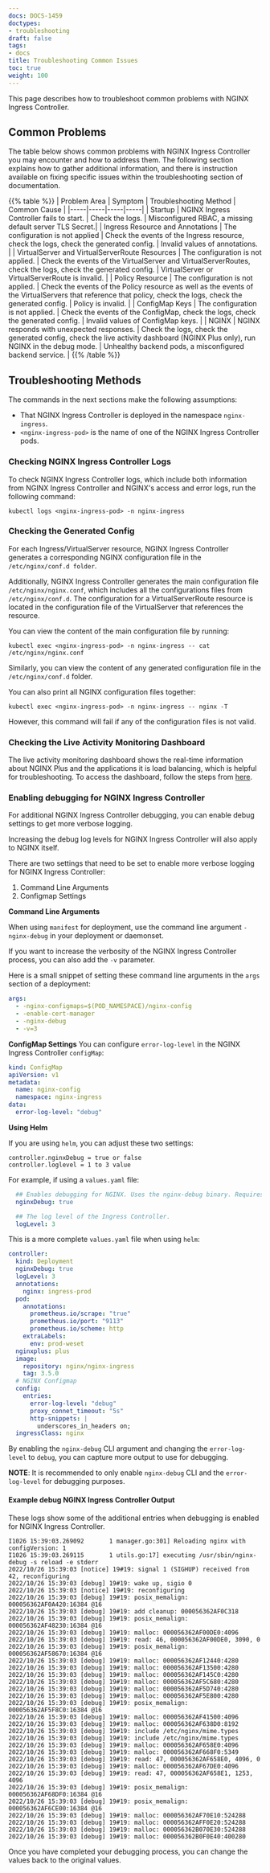 ```yaml
---
docs: DOCS-1459
doctypes:
- troubleshooting
draft: false
tags:
- docs
title: Troubleshooting Common Issues
toc: true
weight: 100
---
```


This page describes how to troubleshoot common problems with NGINX Ingress Controller.

## Common Problems

The table below shows common problems with NGINX Ingress Controller you may encounter and how to address them. The following section explains how to gather additional information, and there is instruction available on fixing specific issues within the troubleshooting section of documentation.

{{% table %}}
| Problem Area | Symptom | Troubleshooting Method | Common Cause |
|-----|-----|-----|-----|
| Startup | NGINX Ingress Controller fails to start. | Check the logs. | Misconfigured RBAC, a missing default server TLS Secret.|
| Ingress Resource and Annotations | The configuration is not applied | Check the events of the Ingress resource, check the logs, check the generated config. | Invalid values of annotations. |
| VirtualServer and VirtualServerRoute Resources | The configuration is not applied. | Check the events of the VirtualServer and VirtualServerRoutes, check the logs, check the generated config. | VirtualServer or VirtualServerRoute is invalid. |
| Policy Resource | The configuration is not applied. | Check the events of the Policy resource as well as the events of the VirtualServers that reference that policy, check the logs, check the generated config. | Policy is invalid. |
| ConfigMap Keys | The configuration is not applied. | Check the events of the ConfigMap, check the logs, check the generated config.  | Invalid values of ConfigMap keys. |
| NGINX | NGINX responds with unexpected responses. | Check the logs, check the generated config, check the live activity dashboard (NGINX Plus only), run NGINX in the debug mode. | Unhealthy backend pods, a misconfigured backend service. |
{{% /table %}}

## Troubleshooting Methods

The commands in the next sections make the following assumptions:

- That NGINX Ingress Controller is deployed in the namespace `nginx-ingress`.
- `<nginx-ingress-pod>` is the name of one of the NGINX Ingress Controller pods.

### Checking NGINX Ingress Controller Logs

To check NGINX Ingress Controller logs, which include both information from NGINX Ingress Controller and NGINX's access and error logs, run the following command:

```shell
kubectl logs <nginx-ingress-pod> -n nginx-ingress
```

### Checking the Generated Config

For each Ingress/VirtualServer resource, NGINX Ingress Controller generates a corresponding NGINX configuration file in the `/etc/nginx/conf.d folder`.

 Additionally, NGINX Ingress Controller generates the main configuration file `/etc/nginx/nginx.conf`, which includes all the configurations files from `/etc/nginx/conf.d`. The configuration for a VirtualServerRoute resource is located in the configuration file of the VirtualServer that references the resource.

You can view the content of the main configuration file by running:

```shell
kubectl exec <nginx-ingress-pod> -n nginx-ingress -- cat /etc/nginx/nginx.conf
```

Similarly, you can view the content of any generated configuration file in the `/etc/nginx/conf.d` folder.

You can also print all NGINX configuration files together:

```shell
kubectl exec <nginx-ingress-pod> -n nginx-ingress -- nginx -T
```

However, this command will fail if any of the configuration files is not valid.

### Checking the Live Activity Monitoring Dashboard

The live activity monitoring dashboard shows the real-time information about NGINX Plus and the applications it is load balancing, which is helpful for troubleshooting. To access the dashboard, follow the steps from [here](/nginx-ingress-controller/logging-and-monitoring/status-page).

### Enabling debugging for NGINX Ingress Controller

For additional NGINX Ingress Controller debugging, you can enable debug settings to get more verbose logging.

Increasing the debug log levels for NGINX Ingress Controller will also apply to NGINX itself.

There are two settings that need to be set to enable more verbose logging for NGINX Ingress Controller:

1. Command Line Arguments
2. Configmap Settings

**Command Line Arguments**

When using `manifest` for deployment, use the command line argument `-nginx-debug` in your deployment or daemonset.

If you want to increase the verbosity of the NGINX Ingress Controller process, you can also add the `-v` parameter.

Here is a small snippet of setting these command line arguments in the `args` section of a deployment:

```yaml
args:
  - -nginx-configmaps=$(POD_NAMESPACE)/nginx-config
  - -enable-cert-manager
  - -nginx-debug
  - -v=3
```

**ConfigMap Settings**
You can configure `error-log-level` in the NGINX Ingress Controller `configMap`:

```yaml
kind: ConfigMap
apiVersion: v1
metadata:
  name: nginx-config
  namespace: nginx-ingress
data:
  error-log-level: "debug"
 ```

**Using Helm**

If you are using `helm`, you can adjust these two settings:

```
controller.nginxDebug = true or false
controller.loglevel = 1 to 3 value
```

For example, if using a `values.yaml` file:

```yaml
  ## Enables debugging for NGINX. Uses the nginx-debug binary. Requires error-log-level: debug in ConfigMap via `controller.config.entries`.
  nginxDebug: true

  ## The log level of the Ingress Controller.
  logLevel: 3
```

This is a more complete `values.yaml` file when using `helm`:

```yaml
controller:
  kind: Deployment
  nginxDebug: true
  logLevel: 3
  annotations:
    nginx: ingress-prod
  pod:
    annotations:
      prometheus.io/scrape: "true"
      prometheus.io/port: "9113"
      prometheus.io/scheme: http
    extraLabels:
      env: prod-weset
  nginxplus: plus
  image:
    repository: nginx/nginx-ingress
    tag: 3.5.0
  # NGINX Configmap
  config:
    entries:
      error-log-level: "debug"
      proxy_connet_timeout: "5s"
      http-snippets: |
        underscores_in_headers on;
  ingressClass: nginx
```

By enabling the `nginx-debug` CLI argument and changing the `error-log-level` to `debug`, you can capture more output to use for debugging.

**NOTE**: It is recommended to only enable `nginx-debug` CLI and the `error-log-level` for debugging purposes.

#### Example debug NGINX Ingress Controller Output

These logs show some of the additional entries when debugging is enabled for NGINX Ingress Controller.

```shell
I1026 15:39:03.269092       1 manager.go:301] Reloading nginx with configVersion: 1
I1026 15:39:03.269115       1 utils.go:17] executing /usr/sbin/nginx-debug -s reload -e stderr
2022/10/26 15:39:03 [notice] 19#19: signal 1 (SIGHUP) received from 42, reconfiguring
2022/10/26 15:39:03 [debug] 19#19: wake up, sigio 0
2022/10/26 15:39:03 [notice] 19#19: reconfiguring
2022/10/26 15:39:03 [debug] 19#19: posix_memalign: 000056362AF0A420:16384 @16
2022/10/26 15:39:03 [debug] 19#19: add cleanup: 000056362AF0C318
2022/10/26 15:39:03 [debug] 19#19: posix_memalign: 000056362AF48230:16384 @16
2022/10/26 15:39:03 [debug] 19#19: malloc: 000056362AF00DE0:4096
2022/10/26 15:39:03 [debug] 19#19: read: 46, 000056362AF00DE0, 3090, 0
2022/10/26 15:39:03 [debug] 19#19: posix_memalign: 000056362AF58670:16384 @16
2022/10/26 15:39:03 [debug] 19#19: malloc: 000056362AF12440:4280
2022/10/26 15:39:03 [debug] 19#19: malloc: 000056362AF13500:4280
2022/10/26 15:39:03 [debug] 19#19: malloc: 000056362AF145C0:4280
2022/10/26 15:39:03 [debug] 19#19: malloc: 000056362AF5C680:4280
2022/10/26 15:39:03 [debug] 19#19: malloc: 000056362AF5D740:4280
2022/10/26 15:39:03 [debug] 19#19: malloc: 000056362AF5E800:4280
2022/10/26 15:39:03 [debug] 19#19: posix_memalign: 000056362AF5F8C0:16384 @16
2022/10/26 15:39:03 [debug] 19#19: malloc: 000056362AF41500:4096
2022/10/26 15:39:03 [debug] 19#19: malloc: 000056362AF638D0:8192
2022/10/26 15:39:03 [debug] 19#19: include /etc/nginx/mime.types
2022/10/26 15:39:03 [debug] 19#19: include /etc/nginx/mime.types
2022/10/26 15:39:03 [debug] 19#19: malloc: 000056362AF658E0:4096
2022/10/26 15:39:03 [debug] 19#19: malloc: 000056362AF668F0:5349
2022/10/26 15:39:03 [debug] 19#19: read: 47, 000056362AF658E0, 4096, 0
2022/10/26 15:39:03 [debug] 19#19: malloc: 000056362AF67DE0:4096
2022/10/26 15:39:03 [debug] 19#19: read: 47, 000056362AF658E1, 1253, 4096
2022/10/26 15:39:03 [debug] 19#19: posix_memalign: 000056362AF68DF0:16384 @16
2022/10/26 15:39:03 [debug] 19#19: posix_memalign: 000056362AF6CE00:16384 @16
2022/10/26 15:39:03 [debug] 19#19: malloc: 000056362AF70E10:524288
2022/10/26 15:39:03 [debug] 19#19: malloc: 000056362AFF0E20:524288
2022/10/26 15:39:03 [debug] 19#19: malloc: 000056362B070E30:524288
2022/10/26 15:39:03 [debug] 19#19: malloc: 000056362B0F0E40:400280
```

Once you have completed your debugging process, you can change the values back to the original values.
